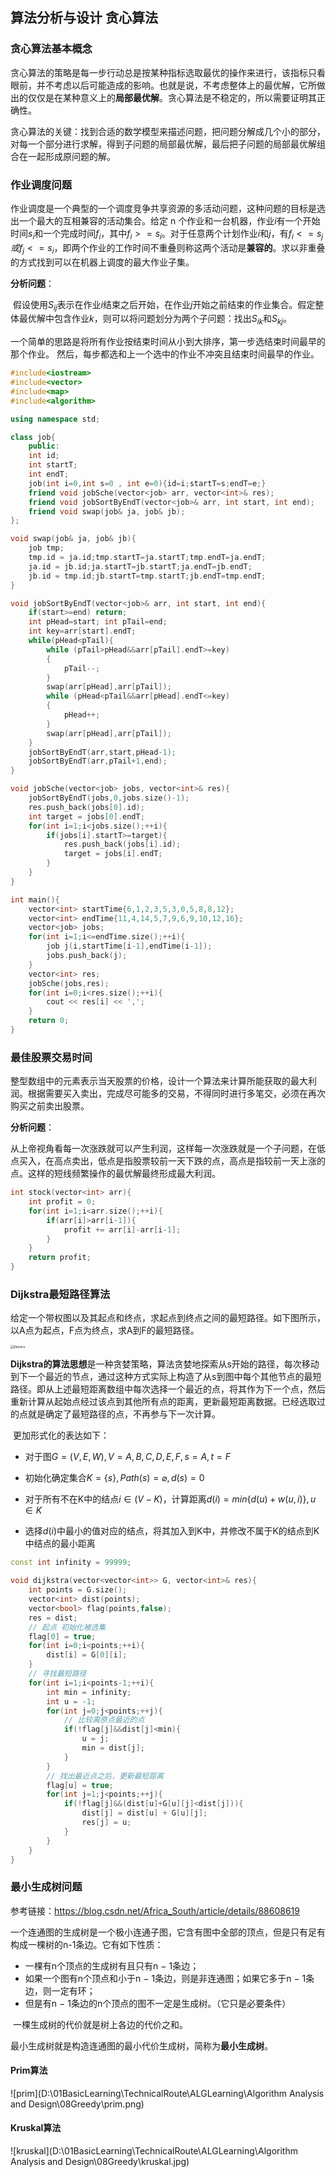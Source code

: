 ## 算法分析与设计 贪心算法

### 贪心算法基本概念

​	贪心算法的策略是每一步行动总是按某种指标选取最优的操作来进行，该指标只看眼前，并不考虑以后可能造成的影响。也就是说，不考虑整体上的最优解，它所做出的仅仅是在某种意义上的**局部最优解**。贪心算法是不稳定的，所以需要证明其正确性。

​	贪心算法的关键：找到合适的数学模型来描述问题，把问题分解成几个小的部分，对每一个部分进行求解，得到子问题的局部最优解，最后把子问题的局部最优解组合在一起形成原问题的解。

### 作业调度问题

​	作业调度是一个典型的一个调度竞争共享资源的多活动问题，这种问题的目标是选出一个最大的互相兼容的活动集合。给定 n 个作业和一台机器，作业$i$有一个开始时间$s_i$和一个完成时间$f_i$，其中$f_i>=s_i$。对于任意两个计划作业$i$和$j$，有$f_i<=s_j或f_j<=s_i$，即两个作业的工作时间不重叠则称这两个活动是**兼容的**。求以非重叠的方式找到可以在机器上调度的最大作业子集。

**分析问题**：

​	假设使用$S_{ij}$表示在作业$i$结束之后开始，在作业$j$开始之前结束的作业集合。假定整体最优解中包含作业$k$，则可以将问题划分为两个子问题：找出$S_{ik}$和$S_{kj}$。

​	一个简单的思路是将所有作业按结束时间从小到大排序，第一步选结束时间最早的那个作业。 然后，每步都选和上一个选中的作业不冲突且结束时间最早的作业。

```cpp
#include<iostream>
#include<vector>
#include<map>
#include<algorithm>

using namespace std;

class job{
    public:    
    int id;
    int startT;
    int endT;
    job(int i=0,int s=0 , int e=0){id=i;startT=s;endT=e;}
    friend void jobSche(vector<job> arr, vector<int>& res);
    friend void jobSortByEndT(vector<job>& arr, int start, int end);
    friend void swap(job& ja, job& jb);
};

void swap(job& ja, job& jb){
    job tmp;
    tmp.id = ja.id;tmp.startT=ja.startT;tmp.endT=ja.endT;
    ja.id = jb.id;ja.startT=jb.startT;ja.endT=jb.endT;
    jb.id = tmp.id;jb.startT=tmp.startT;jb.endT=tmp.endT;
}

void jobSortByEndT(vector<job>& arr, int start, int end){
    if(start>=end) return;
    int pHead=start; int pTail=end;
    int key=arr[start].endT;
    while(pHead<pTail){
        while (pTail>pHead&&arr[pTail].endT>=key)
        {
            pTail--;
        }
        swap(arr[pHead],arr[pTail]);
        while (pHead<pTail&&arr[pHead].endT<=key)
        {
            pHead++;
        }
        swap(arr[pHead],arr[pTail]);
    }
    jobSortByEndT(arr,start,pHead-1);
    jobSortByEndT(arr,pTail+1,end);
}

void jobSche(vector<job> jobs, vector<int>& res){
    jobSortByEndT(jobs,0,jobs.size()-1);
    res.push_back(jobs[0].id);
    int target = jobs[0].endT;
    for(int i=1;i<jobs.size();++i){
        if(jobs[i].startT>=target){
            res.push_back(jobs[i].id);
            target = jobs[i].endT;
        }
    }
}

int main(){
    vector<int> startTime{6,1,2,3,5,3,0,5,8,8,12};
    vector<int> endTime{11,4,14,5,7,9,6,9,10,12,16};
    vector<job> jobs;
    for(int i=1;i<=endTime.size();++i){
        job j(i,startTime[i-1],endTime[i-1]);
        jobs.push_back(j);
    }
    vector<int> res;
    jobSche(jobs,res);
    for(int i=0;i<res.size();++i){
        cout << res[i] << ',';
    }
    return 0;
}
```

### 最佳股票交易时间

​	整型数组中的元素表示当天股票的价格，设计一个算法来计算所能获取的最大利润。根据需要买入卖出，完成尽可能多的交易，不得同时进行多笔交，必须在再次购买之前卖出股票。

**分析问题**：

​	从上帝视角看每一次涨跌就可以产生利润，这样每一次涨跌就是一个子问题，在低点买入，在高点卖出，低点是指股票较前一天下跌的点，高点是指较前一天上涨的点。这样的短线频繁操作的最优解最终形成最大利润。

```cpp
int stock(vector<int> arr){
    int profit = 0;
    for(int i=1;i<arr.size();++i){
        if(arr[i]>arr[i-1]){
            profit += arr[i]-arr[i-1];
        }
    }
    return profit;
}
```

### Dijkstra最短路径算法

​	给定一个带权图以及其起点和终点，求起点到终点之间的最短路径。如下图所示，以A点为起点，F点为终点，求A到F的最短路径。

<img src="D:\01BasicLearning\TechnicalRoute\ALGLearning\Algorithm Analysis and Design\08Greedy\Dijkstra.jpg" alt="Dijkstra" style="zoom:35%;" />

​	**Dijkstra的算法思想**是一种贪婪策略，算法贪婪地探索从s开始的路径，每次移动到下一个最近的节点，通过这种方式实际上构造了从s到图中每个其他节点的最短路径。即从上述最短距离数组中每次选择一个最近的点，将其作为下一个点，然后重新计算从起始点经过该点到其他所有点的距离，更新最短距离数据。已经选取过的点就是确定了最短路径的点，不再参与下一次计算。

​	更加形式化的表达如下：

* 对于图$G=(V,E,W),V={A,B,C,D,E,F},s=A,t=F$

* 初始化确定集合$K=\{s\},Path(s)=\varnothing,d(s)=0$
* 对于所有不在K中的结点$i\in (V-K)$，计算距离$d(i) = min\{d(u)+w(u,i)\},u \in K$  
* 选择$d(i)$中最小的值对应的结点，将其加入到K中，并修改不属于K的结点到K中结点的最小距离

```cpp
const int infinity = 99999;

void dijkstra(vector<vector<int>> G, vector<int>& res){
    int points = G.size();
    vector<int> dist(points);
    vector<bool> flag(points,false);
    res = dist;
    // 起点 初始化被选集
    flag[0] = true;
    for(int i=0;i<points;++i){
        dist[i] = G[0][i];
    }
    // 寻找最短路径
    for(int i=1;i<points-1;++i){
        int min = infinity;
        int u = -1;
        for(int j=0;j<points;++j){
            // 比较离原点最近的点
            if(!flag[j]&&dist[j]<min){
                u = j;
                min = dist[j];
            }
        }
        // 找出最近点之后，更新最短距离
        flag[u] = true;
        for(int j=1;j<points;++j){
            if(!flag[j]&&(dist[u]+G[u][j]<dist[j])){
                dist[j] = dist[u] + G[u][j];
                res[j] = u;
            }
        }
    }
}
```

### 最小生成树问题

参考链接：https://blog.csdn.net/Africa_South/article/details/88608619

​	一个连通图的生成树是一个极小连通子图，它含有图中全部的顶点，但是只有足有构成一棵树的n-1条边。它有如下性质：

* 一棵有n个顶点的生成树有且只有n − 1条边；
* 如果一个图有n个顶点和小于n − 1条边，则是非连通图；如果它多于n − 1条边，则一定有环；
* 但是有n − 1条边的n个顶点的图不一定是生成树。（它只是必要条件）

​    一棵生成树的代价就是树上各边的代价之和。

​	最小生成树就是构造连通图的最小代价生成树，简称为**最小生成树**。

#### Prim算法

![prim](D:\01BasicLearning\TechnicalRoute\ALGLearning\Algorithm Analysis and Design\08Greedy\prim.png)



#### Kruskal算法

![kruskal](D:\01BasicLearning\TechnicalRoute\ALGLearning\Algorithm Analysis and Design\08Greedy\kruskal.jpg)

